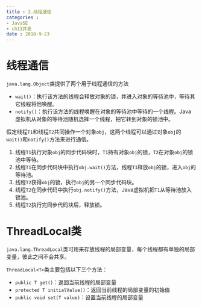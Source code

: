 ```yaml
---
title : 2.线程通信
categories : 
- JavaSE
- ch11并发
date : 2018-9-23
---
```


# 线程通信

`java.lang.Object`类提供了两个用于线程通信的方法

- `wait()`：执行该方法的线程会释放对象的锁，并进入对象的等待池中，等待其它线程将他唤醒。
- `notify()`：执行该方法的线程唤醒在对象的等待池中等待的一个线程。Java虚拟机从对象的等待池随机选择一个线程，把它转到对象的锁池中。

假定线程`T1`和线程`T2`共同操作一个对象`obj`，这两个线程可以通过对象`obj`的`wait()`和`notify()`方法来进行通信。

1. 线程`T1`执行对象`obj`的同步代码块时，`T1`持有对象`obj`的锁，`T2`在对象`obj`的锁池中等待。
2. 线程`T1`在同步代码块中执行`obj.wait()`方法，线程`T1`释放`obj`的锁，进入`obj`的等待池。
3. 线程`T2`获得`obj`的锁，执行`obj`的另一个同步代码块。
4. 线程`T2`在同步代码中执行`obj.notify()`方法，Java虚拟机把`T1`从等待池放入锁池。
5. 线程`T2`执行完同步代码块后，释放锁。

# ThreadLocal类

`java.lang.ThreadLocal`类可用来存放线程的局部变量，每个线程都有单独的局部变量，彼此之间不会共享。

`ThreadLocal<T>`类主要包括以下三个方法：

- `public T get()`：返回当前线程的局部变量
- `protected T initialValue()`：返回当前线程的局部变量的初始值
- `public void set(T value)`：设置当前线程的局部变量

